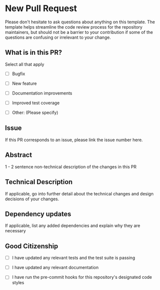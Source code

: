 # New Pull Request

Please don't hesitate to ask questions about anything on this template. The template helps streamline the code
review process for the repository maintainers, but should not be a barrier to your contribution if some of the
questions are confusing or irrelevant to your change.

## What is in this PR?

Select all that apply

- [ ] Bugfix

- [ ] New feature

- [ ] Documentation improvements

- [ ] Improved test coverage

- [ ] Other: (Please specify)

## Issue

If this PR corresponds to an issue, please link the issue number here.

## Abstract

1 - 2 sentence non-technical description of the changes in this PR

## Technical Description

If applicable, go into further detail about the technical changes and design decisions of your changes.

## Dependency updates

If applicable, list any added dependencies and explain why they are necessary

## Good Citizenship

- [ ] I have updated any relevant tests and the test suite is passing

- [ ] I have updated any relevant documentation

- [ ] I have run the pre-commit hooks for this repository's designated code styles
